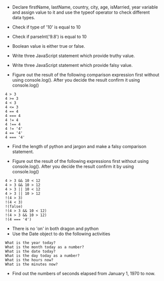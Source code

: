 - Declare firstName, lastName, country, city, age, isMarried, year variable and assign value to it and use the typeof operator to check different data types.
- Check if type of '10' is equal to 10
- Check if parseInt('9.8') is equal to 10
- Boolean value is either true or false.
- Write three JavaScript statement which provide truthy value.
- Write three JavaScript statement which provide falsy value.

- Figure out the result of the following comparison expression first without using console.log(). After you decide the result confirm it using console.log()

```
4 > 3
4 >= 3
4 < 3
4 <= 3
4 == 4
4 === 4
4 != 4
4 !== 4
4 != '4'
4 == '4'
4 === '4'
```

- Find the length of python and jargon and make a falsy comparison statement.

- Figure out the result of the following expressions first without using console.log(). After you decide the result confirm it by using console.log()

```
4 > 3 && 10 < 12
4 > 3 && 10 > 12
4 > 3 || 10 < 12
4 > 3 || 10 > 12
!(4 > 3)
!(4 < 3)
!(false)
!(4 > 3 && 10 < 12)
!(4 > 3 && 10 > 12)
!(4 === '4')
```

- There is no 'on' in both dragon and python
- Use the Date object to do the following activities

```
What is the year today?
What is the month today as a number?
What is the date today?
What is the day today as a number?
What is the hours now?
What is the minutes now?
```

- Find out the numbers of seconds elapsed from January 1, 1970 to now.
